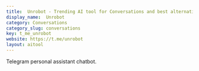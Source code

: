 ```yaml
---
title:  Unrobot - Trending AI tool for Conversations and best alternatives
display_name:  Unrobot
category: Conversations
category_slug: conversations
key: t_me_unrobot
website: https://t.me/unrobot
layout: aitool
---
```


Telegram personal assistant chatbot.
